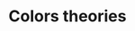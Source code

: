 ---
layout: topic
permalink: /learning/colors-theories/
id: colors
hide_navigation: true
title: Colors theories
infos:
  title: Colors theories
  days: 27
  description: Understand color theories in one month and build color palettes with confidence
resources:
  - title: Interaction of Color — Albers Josef
    url: https://www.amazon.com/Interaction-Color-Revised-Josef-Albers/dp/0300018460
  - title: How pictures work — Molly Bang
    url: https://www.amazon.com/Picture-This-How-Pictures-Work/dp/1452151997
  - title: Practical Color Theory for People Who Code
    url: https://tallys.github.io/color-theory/
projects_ideas:
  - title: Produce 3 different color palettes and publish them in Adobe Color
  - title: Build a script to generate programatically color palettes
experiences:
  - title: How I learnt about color theories and made my best color palettes in one month
    url: https://medium.com/learning-lab/how-i-learnt-about-color-theories-and-made-my-best-color-palettes-in-one-month-a461604ca669
    source: medium.com
    author: Sandoche Adittane
---